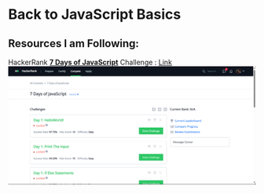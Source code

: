 # Back to JavaScript Basics

## Resources I am Following:
HackerRank **<u>7 Days of JavaScript</u>** Challenge : [Link](https://www.hackerrank.com/contests/7days-javascript/challenges)
![JavaScript 7 Days Challenge Screenshot](7DayJavaScriptChallenge.png)